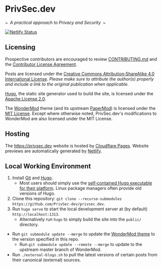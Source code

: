 # PrivSec.dev

_\~&ensp;A practical approach to Privacy and Security&ensp;\~_

[![Netlify Status](https://api.netlify.com/api/v1/badges/ba0d8ddc-031b-4c16-8240-9929a4ad201a/deploy-status)](https://app.netlify.com/sites/privsec-dev/deploys)

## Licensing

Prospective contributors are encouraged to review [CONTRIBUTING.md](/CONTRIBUTING.md) and the [Contributor License Agreement](https://github.com/PrivSec-dev/contributor-license-agreement).

Posts are licensed under the [Creative&nbsp;Commons Attribution&#8209;ShareAlike&nbsp;4.0 International License](https://creativecommons.org/licenses/by-sa/4.0/). _Please make sure to attribute the author(s) properly and include a link to the original publication when applicable._

[Hugo](https://gohugo.io/), the static site generator used to build the site, is licensed under the [Apache&nbsp;License&nbsp;2.0](https://github.com/gohugoio/hugo/blob/master/LICENSE).

The [WonderMod](https://github.com/Wonderfall/hugo-WonderMod) theme (and its upstream [PaperMod](https://github.com/adityatelange/hugo-PaperMod)) is licensed under the [MIT&nbsp;License](https://github.com/Wonderfall/hugo-WonderMod/blob/master/LICENSE). Except where otherwise noted, PrivSec.dev's modifications to WonderMod are also licensed under the MIT&nbsp;License.

## Hosting

The https://privsec.dev website is hosted by [Cloudflare Pages](https://pages.cloudflare.com/). Website previews are automatically generated by [Netlify](https://www.netlify.com/).

## Local Working Environment

1. Install [Git](https://git-scm.com/downloads) and [Hugo](https://gohugo.io/getting-started/installing/).
   - Most users should simply use the [self&#8209;contained Hugo executable for their platform](https://github.com/gohugoio/hugo/releases). Linux package managers often provide old versions of Hugo.
1. Clone this repository: `git clone --recurse-submodules https://github.com/PrivSec-dev/privsec.dev`.
1. Run `hugo serve` to start the local development server at (by default) `http://localhost:1313`.
   - Alternatively run `hugo` to simply build the site into the `public/` directory.

- Run `git submodule update --merge` to update the [WonderMod theme](https://github.com/Wonderfall/hugo-WonderMod) to the version specified in this repo.
  - Run `git submodule update --remote --merge` to update to the upstream master branch of WonderMod.
- Run `./external-blogs.sh` to pull the latest versions of certain posts from their canonical (external) sources.
